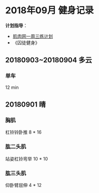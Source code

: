 # 2018年09月 健身记录   
**计划指导**：  

* [肌肉网一周三练计划](http://www.jirou.com/tool/jihua/menus/B4.php)    
* 《囚徒健身》  

## 20180903~20180904 多云
### 单车
12 min


## 20180901 晴
### 胸肌
杠铃铃卧推
8 * 16  

### 肱二头肌
站姿杠铃弯举
10 * 10

### 肱三头肌
仰卧臂屈伸
4 * 12





